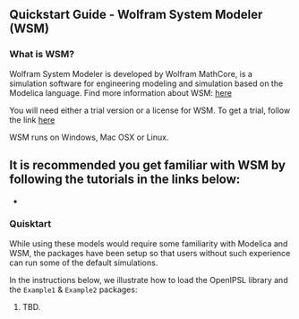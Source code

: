 ## Quickstart Guide - Wolfram System Modeler (WSM)

### What is WSM?
Wolfram System Modeler is developed by Wolfram MathCore, is a simulation software for engineering modeling and simulation based on the Modelica language. Find more information about WSM: [here](https://www.wolfram.com/system-modeler/)

You will need either a trial version or a license for WSM. To get a trial, follow the link [here](https://www.wolfram.com/system-modeler/trial/)

WSM runs on Windows, Mac OSX or Linux.

It is recommended you get familiar with WSM by following the tutorials in the links below:
- 
- 

### Quisktart

While using these models would require some familiarity with Modelica and WSM, the packages have been setup so that users without such experience can run some of the default simulations.

In the instructions below, we illustrate how to load the OpenIPSL library and the `Example1` & `Example2` packages:
  1. TBD.